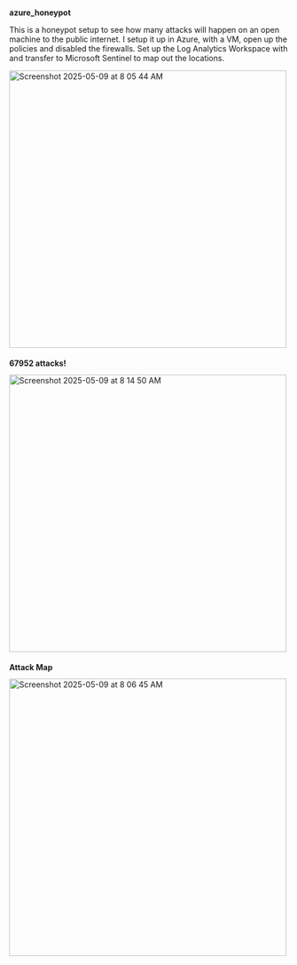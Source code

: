 <h2 style="font-size: 14px;">azure_honeypot</h2>
<p> This is a honeypot setup to see how many attacks will happen on an open machine to the public internet. I setup it up in Azure, with a VM, open up the policies and disabled the firewalls. Set up the Log Analytics Workspace with and transfer to Microsoft Sentinel to map out the locations. </p>

<img src="https://github.com/user-attachments/assets/4280b953-aff2-41d4-a5c7-f0746c3ac1fe" width="500" alt="Screenshot 2025-05-09 at 8 05 44 AM">

<h2 style="font-size: 14px;">67952 attacks!</h2>

<img src="https://github.com/user-attachments/assets/87f44a18-e81f-4bec-b619-d0b48dc3874f" width="500" alt="Screenshot 2025-05-09 at 8 14 50 AM">

<h2 style="font-size: 14px;">Attack Map</h2>

<img src="https://github.com/user-attachments/assets/dabab20b-3e27-4295-afd4-620bd58f93c3" width="500" alt="Screenshot 2025-05-09 at 8 06 45 AM">
